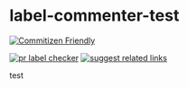 # label-commenter-test

[![Commitizen Friendly](https://img.shields.io/badge/commitizen-friendly-brightgreen.svg)](http://commitizen.github.io/cz-cli/)

[![pr label checker](https://github.com/0-vortex/label-commenter-test/actions/workflows/pr-label-checker.yml/badge.svg)](https://github.com/0-vortex/label-commenter-test/actions/workflows/pr-label-checker.yml)
[![suggest related links](https://github.com/0-vortex/label-commenter-test/actions/workflows/suggest-related-links.yml/badge.svg)](https://github.com/0-vortex/label-commenter-test/actions/workflows/suggest-related-links.yml)

test
